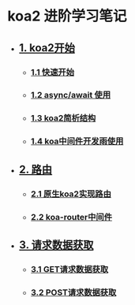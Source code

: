# koa2 进阶学习笔记
* ## [1. koa2开始]()
  * ### [1.1 快速开始](node/start/quick.md)
  * ### [1.2 async/await 使用](node/start/async.md)
  * ### [1.3 koa2简析结构](node/start/info.md)
  * ### [1.4 koa中间件开发雨使用](node/start/middleware.md)
* ## [2. 路由]()
  * ### [2.1 原生koa2实现路由](node/route/simple.md)
  * ### [2.2 koa-router中间件](node/route/koa-router.md)
* ## [3. 请求数据获取]()
  * ### [3.1 GET请求数据获取](node/request/get.md)
  * ### [3.2 POST请求数据获取](node/request/post.md)
